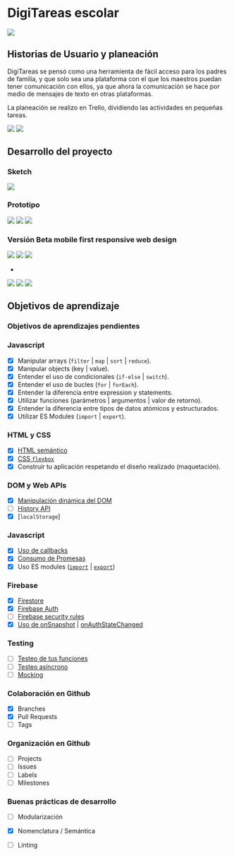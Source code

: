 # DigiTareas escolar
 <img src="/src/img/presentación.png">

## Historias de Usuario y planeación

DigiTareas se pensó como una herramienta de fácil acceso para los padres de familia, y que solo 
sea una plataforma con el que los maestros puedan tener comunicación con ellos, ya que ahora la 
comunicación se hace por medio de mensajes de texto en otras plataformas.

La planeación se realizo en Trello, dividiendo las actividades en pequeñas tareas.

<img src="/src/img/historias usuario.png">

<img src="/src/img/trello.png">

## Desarrollo del proyecto

### Sketch

<img src="/src/img/sketches.png">

### Prototipo

<img src="/src/img/maq1.png">
<img src="/src/img/maq2.png">
<img src="/src/img/maq3.png">

### Versión Beta mobile first responsive web design

<img src="/src/img/app1.png">
<img src="/src/img/app2.png">
<img src="/src/img/app3.png">

-

<img src="/src/img/web1.png">
<img src="/src/img/web2.png">
<img src="/src/img/web3.png">

## Objetivos de aprendizaje

### Objetivos de aprendizajes pendientes

### Javascript

- [x] Manipular arrays (`filter` | `map` | `sort` | `reduce`).
- [X] Manipular objects (key | value).
- [X] Entender el uso de condicionales (`if-else` | `switch`).
- [X] Entender el uso de bucles (`for` | `forEach`).
- [X] Entender la diferencia entre expression y statements.
- [X] Utilizar funciones (parámetros | argumentos | valor de retorno).
- [X] Entender la diferencia entre tipos de datos atómicos y estructurados.
- [X] Utilizar ES Modules (`import` | `export`).

### HTML y CSS

* [X] [HTML semántico](https://developer.mozilla.org/en-US/docs/Glossary/Semantics#Semantics_in_HTML)
* [X] [CSS `flexbox`](https://css-tricks.com/snippets/css/a-guide-to-flexbox/)
* [X] Construir tu aplicación respetando el diseño realizado (maquetación).

### DOM y Web APIs

* [X] [Manipulación dinámica del DOM](https://developer.mozilla.org/es/docs/Referencia_DOM_de_Gecko/Introducci%C3%B3n)
* [ ] [History API](https://developer.mozilla.org/es/docs/DOM/Manipulando_el_historial_del_navegador)
* [X] [`localStorage`]

### Javascript

* [X] [Uso de callbacks](https://developer.mozilla.org/es/docs/Glossary/Callback_function)
* [X] [Consumo de Promesas](https://scotch.io/tutorials/javascript-promises-for-dummies#toc-consuming-promises)
* [X] Uso ES modules
([`import`](https://developer.mozilla.org/en-US/docs/Web/JavaScript/Reference/Statements/import)
| [`export`](https://developer.mozilla.org/en-US/docs/Web/JavaScript/Reference/Statements/export))

### Firebase

* [X] [Firestore](https://firebase.google.com/docs/firestore)
* [X] [Firebase Auth](https://firebase.google.com/docs/auth/web/start)
* [ ] [Firebase security rules](https://firebase.google.com/docs/rules)
* [X] [Uso de onSnapshot](https://firebase.google.com/docs/firestore/query-data/listen)
| [onAuthStateChanged](https://firebase.google.com/docs/auth/web/start#set_an_authentication_state_observer_and_get_user_data)

### Testing

* [ ] [Testeo de tus funciones](https://jestjs.io/docs/es-ES/getting-started)
* [ ] [Testeo asíncrono](https://jestjs.io/docs/es-ES/asynchronous)
* [ ] [Mocking](https://jestjs.io/docs/es-ES/manual-mocks)

### Colaboración en Github

* [X] Branches
* [X] Pull Requests
* [ ] Tags

### Organización en Github

* [ ] Projects
* [ ] Issues
* [ ] Labels
* [ ] Milestones

### Buenas prácticas de desarrollo

* [ ] Modularización
* [X] Nomenclatura / Semántica
* [ ] Linting

